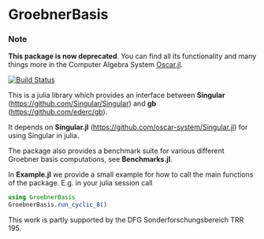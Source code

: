 # GroebnerBasis

### Note
**This package is now deprecated**. You can find all its functionality and many things more in the Computer Algebra System [Oscar.jl](https://github.com/oscar-system/Oscar.jl).

[![Build Status](https://github.com/ederc/GroebnerBasis.jl/workflows/Run%20tests/badge.svg)](https://github.com/ederc/GroebnerBasis.jl/actions?query=workflow%3A%22Run+tests%22)

This is a julia library which provides an interface between **Singular**
(https://github.com/Singular/Singular) and **gb** (https://github.com/ederc/gb).

It depends on **Singular.jl** (https://github.com/oscar-system/Singular.jl) for using
Singular in julia.

The package also provides a benchmark suite for various different Groebner basis
computations, see **Benchmarks.jl**.

In **Example.jl** we provide a small example for how to call the main functions
of the package. E.g. in your julia session call
```julia
using GroebnerBasis
GroebnerBasis.run_cyclic_8()
```

This work is partly supported by the DFG Sonderforschungsbereich TRR 195.
